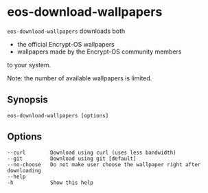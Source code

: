 # eos-download-wallpapers

`eos-download-wallpapers` downloads both
- the official Encrypt-OS wallpapers
- wallpapers made by the Encrypt-OS community members

to your system.<br>

Note: the number of available wallpapers is limited.

## Synopsis
```
eos-download-wallpapers [options]
```

## Options
```
--curl        Download using curl (uses less bandwidth)
--git         Download using git [default]
--no-choose   Do not make user choose the wallpaper right after downloading
--help
-h            Show this help
```

